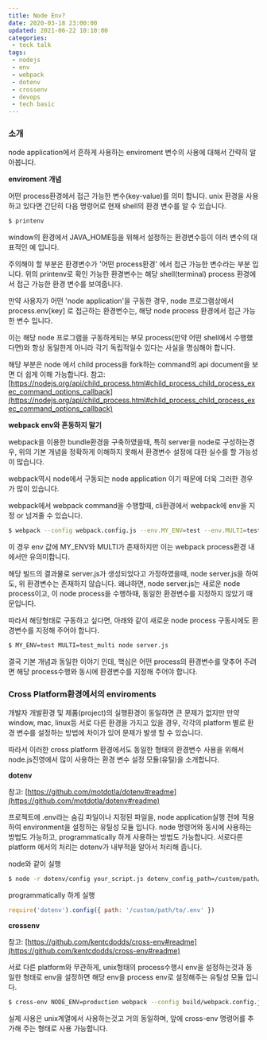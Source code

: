 ```yaml
---
title: Node Env?
date: 2020-03-18 23:00:00
updated: 2021-06-22 10:10:00
categories:
 - teck talk
tags:
 - nodejs
 - env
 - webpack
 - dotenv
 - crossenv
 - devops
 - tech basic
---
```


### 소개

node application에서 흔하게 사용하는 enviroment 변수의 사용에 대해서 간략히 알아봅니다.

**enviroment 개념**

어떤 process환경에서 접근 가능한 변수(key-value)를 의미 합니다. unix 환경을 사용하고 있다면 간단히 다음 명령어로 현재 shell의 환경 변수를 알 수 있습니다.

```bash
$ printenv
```

window의 환경에서 JAVA_HOME등을 위해서 설정하는 환경변수등이 이러 변수의 대표적인 예 입니다.

주의해야 할 부분은 환경변수가 '어떤 process환경' 에서 접근 가능한 변수라는 부분 입니다. 위의 printenv로 확인 가능한 환경변수는 해당 shell(terminal) process 환경에서 접근 가능한 환경 변수를 보여줍니다.

만약 사용자가 어떤 'node application'을 구동한 경우, node 프로그램상에서 process.env[key] 로 접근하는 환경변수는, 해당 node process 환경에서 접근 가능한 변수 입니다.

이는 해당 node 프로그램을 구동하게되는 부모 process(만약 어떤 shell에서 수행했다면)와 항상 동일한게 아니라 각기 독립적일수 있다는 사실을 명심해야 합니다.

해당 부분은 node 에서 child process을 fork하는 command의 api document을 보면 더 쉽게 이해 가능합니다. 참고: [https://nodejs.org/api/child_process.html#child_process_child_process_exec_command_options_callback](https://nodejs.org/api/child_process.html#child_process_child_process_exec_command_options_callback)

**webpack env와 혼동하지 말기**

webpack을 이용한 bundle환경을 구축하였을때, 특히 server을 node로 구성하는경우, 위의 기본 개념을 정확하게 이해하지 못해서 환경변수 설정에 대한 실수를 할 가능성이 많습니다.

webpack역시 node에서 구동되는 node application 이기 때문에 더욱 그러한 경우가 많이 있습니다.

webpack에서 webpack command을 수행할때, cli환경에서 webpack에 env을 지정 or 넘겨줄 수 있습니다.

```bash
$ webpack --config webpack.config.js --env.MY_ENV=test --env.MULTI=test_multi
```

이 경우 env 값에 MY_ENV와 MULTI가 존재하지만 이는 webpack process환경 내에서만 유의미합니다.

해당 빌드의 결과물로 server.js가 생성되었다고 가정하였을때, node server.js을 하여도, 위 환경변수는 존재하지 않습니다. 왜냐하면, node server.js는 새로운 node process이고, 이 node process을 수행하때, 동일한 환경변수를 지정하지 않았기 때문입니다.

따라서 해당형태로 구동하고 싶다면, 아래와 같이 새로운 node process 구동시에도 환경변수를 지정해 주어야 합니다.

```bash
$ MY_ENV=test MULTI=test_multi node server.js
```

결국 기본 개념과 동일한 이야기 인데, 핵심은 어떤 process의 환경변수를 맞추어 주려면 해당 process수행와 동시에 환경변수를 지정해 주어야 합니다.

### Cross Platform환경에서의 enviroments

개발자 개발환경 및 제품(project)의 실행환경이 동일하면 큰 문제가 없지만 만약 window, mac, linux등 서로 다른 환경을 가지고 있을 경우, 각각의 platform 별로 환경 변수를 설정하는 방법에 차이가 있어 문제가 발생 할 수 있습니다.

따라서 이러한 cross platform 환경에서도 동일한 형태의 환경변수 사용을 위해서 node.js진영에서 많이 사용하는 환경 변수 설정 모듈(유틸)을 소개합니다.

**dotenv**

참고: [https://github.com/motdotla/dotenv#readme](https://github.com/motdotla/dotenv#readme)

프로젝트에 .env라는 숨김 파일이나 지정된 파일을, node application실행 전에 적용하여 environment을 설정하는 유틸성 모듈 입니다. node 명령어와 동시에 사용하는 방법도 가능하고, programmatically 하게 사용하는 방법도 가능합니다. 서로다른 platform 에서의 처리는 dotenv가 내부적을 알아서 처리해 줍니다.

node와 같이 실행

```bash
$ node -r dotenv/config your_script.js dotenv_config_path=/custom/path/to/.env
```

programmatically 하게 실행

```jsx
require('dotenv').config({ path: '/custom/path/to/.env' })
```

**crossenv**

참고: [https://github.com/kentcdodds/cross-env#readme](https://github.com/kentcdodds/cross-env#readme)

서로 다른 platform와 무관하게, unix형태의 process수행시 env을 설정하는것과 동일한 형태로 env을 설정하면 해당 env을 process env로 설정해주는 유틸성 모듈 입니다.

```bash
$ cross-env NODE_ENV=production webpack --config build/webpack.config.js
```

실제 사용은 unix계열에서 사용하는것고 거의 동일하며, 앞에 cross-env 명령어를 추가해 주는 형태로 사용 가능합니다.